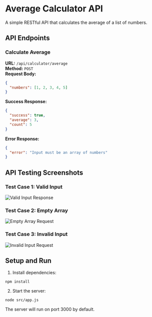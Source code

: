 # Average Calculator API

A simple RESTful API that calculates the average of a list of numbers.

## API Endpoints

### Calculate Average

**URL:** `/api/calculator/average`  
**Method:** `POST`  
**Request Body:**
```json
{
  "numbers": [1, 2, 3, 4, 5]
}
```

**Success Response:**
```json
{
  "success": true,
  "average": 3,
  "count": 5
}
```

**Error Response:**
```json
{
  "error": "Input must be an array of numbers"
}
```

## API Testing Screenshots

### Test Case 1: Valid Input

![Valid Input Response](C:\Users\Pryanshu\Desktop\calculatorSS\testCase1.png)

### Test Case 2: Empty Array

![Empty Array Request](C:\Users\Pryanshu\Desktop\calculatorSS\emptyArray.png)


### Test Case 3: Invalid Input

![Invalid Input Request](C:\Users\Pryanshu\Desktop\calculatorSS\InvalidInput.png)



## Setup and Run

1. Install dependencies:
```
npm install
```

2. Start the server:
```
node src/app.js
```

The server will run on port 3000 by default.

